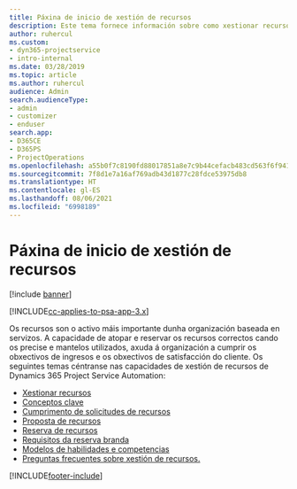 ```yaml
---
title: Páxina de inicio de xestión de recursos
description: Este tema fornece información sobre como xestionar recursos.
author: ruhercul
ms.custom:
- dyn365-projectservice
- intro-internal
ms.date: 03/28/2019
ms.topic: article
ms.author: ruhercul
audience: Admin
search.audienceType:
- admin
- customizer
- enduser
search.app:
- D365CE
- D365PS
- ProjectOperations
ms.openlocfilehash: a55b0f7c8190fd88017851a8e7c9b44cefacb483cd563f6f94110a7421de5d1d
ms.sourcegitcommit: 7f8d1e7a16af769adb43d1877c28fdce53975db8
ms.translationtype: HT
ms.contentlocale: gl-ES
ms.lasthandoff: 08/06/2021
ms.locfileid: "6998189"
---
```

# <a name="resource-management-home-page"></a>Páxina de inicio de xestión de recursos

[!include [banner](../includes/psa-now-project-operations.md)]

[!INCLUDE[cc-applies-to-psa-app-3.x](../includes/cc-applies-to-psa-app-3x.md)]

Os recursos son o activo máis importante dunha organización baseada en servizos. A capacidade de atopar e reservar os recursos correctos cando os precise e mantelos utilizados, axuda á organización a cumprir os obxectivos de ingresos e os obxectivos de satisfacción do cliente. Os seguintes temas céntranse nas capacidades de xestión de recursos de Dynamics 365 Project Service Automation:

- [Xestionar recursos](manage-resources.md)
- [Conceptos clave](reports-key-concepts.md)
- [Cumprimento de solicitudes de recursos](resource-management-fulfill-requests.md)
- [Proposta de recursos](resource-management-propose-resources.md)
- [Reserva de recursos](resource-management-book-resources-scheduleboard.md)
- [Requisitos da reserva branda](resource-management-softbook-requirements.md)
- [Modelos de habilidades e competencias](resource-management-skills-proficiency.md)
- [Preguntas frecuentes sobre xestión de recursos.](resource-management-faq.md)


[!INCLUDE[footer-include](../includes/footer-banner.md)]